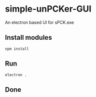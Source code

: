 # simple-unPCKer-GUI
An electron based UI for sPCK.exe
## Install modules
```
npm install
```
## Run
```
electron .
```
## Done


